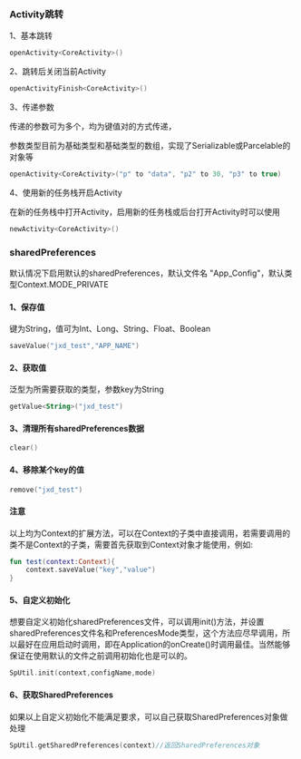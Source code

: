 ### Activity跳转

1、基本跳转

```kotlin
openActivity<CoreActivity>() 
```

2、跳转后关闭当前Activity

```kotlin
openActivityFinish<CoreActivity>() 
```

3、传递参数

传递的参数可为多个，均为键值对的方式传递，

参数类型目前为基础类型和基础类型的数组，实现了Serializable或Parcelable的对象等

```kotlin
openActivity<CoreActivity>("p" to "data", "p2" to 30, "p3" to true)
```

4、使用新的任务栈开启Activity

在新的任务栈中打开Activity，启用新的任务栈或后台打开Activity时可以使用

```kotlin
newActivity<CoreActivity>() 
```



### sharedPreferences

默认情况下启用默认的sharedPreferences，默认文件名 "App_Config"，默认类型Context.MODE_PRIVATE

#### 1、保存值

键为String，值可为Int、Long、String、Float、Boolean

```kotlin
saveValue("jxd_test","APP_NAME")
```

#### 2、获取值

泛型为所需要获取的类型，参数key为String

```kotlin
getValue<String>("jxd_test")
```

#### 3、清理所有sharedPreferences数据

```kotlin
clear()
```

#### 4、移除某个key的值

```kotlin
remove("jxd_test")
```



#### 注意 

以上均为Context的扩展方法，可以在Context的子类中直接调用，若需要调用的类不是Context的子类，需要首先获取到Context对象才能使用，例如:

```kotlin
fun test(context:Context){
    context.saveValue("key","value")
}
```



#### 5、自定义初始化

想要自定义初始化sharedPreferences文件，可以调用init()方法，并设置sharedPreferences文件名和PreferencesMode类型，这个方法应尽早调用，所以最好在应用启动时调用，即在Application的onCreate()时调用最佳。当然能够保证在使用默认的文件之前调用初始化也是可以的。

```kotlin
SpUtil.init(context,configName,mode)
```

#### 6、获取SharedPreferences

如果以上自定义初始化不能满足要求，可以自己获取SharedPreferences对象做处理

```kotlin
SpUtil.getSharedPreferences(context)//返回SharedPreferences对象
```

